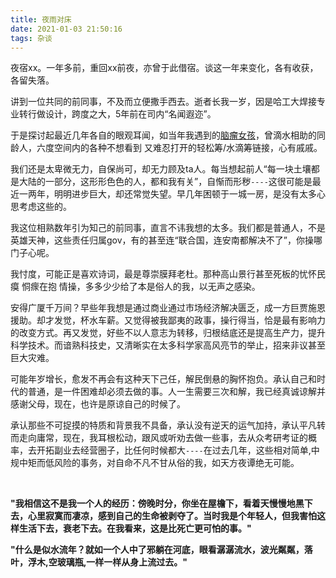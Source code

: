 ```yaml
---
title: 夜雨对床
date: 2021-01-03 21:50:16
tags: 杂谈
---
```



夜宿xx。一年多前，重回xx前夜，亦曾于此借宿。谈这一年来变化，各有收获，各留失落。

讲到一位共同的前同事，不及而立便撒手西去。逝者长我一岁，因是哈工大焊接专业转行做设计，跨度之大，5年前在司内“名闻遐迩”。

于是探讨起最近几年各自的眼观耳闻，如当年我遇到的[脑瘤女孩](https://dashen.tech/2017/12/31/%E6%97%B6%E8%8A%82%E5%A6%82%E6%B5%81/)，曾滴水相助的同龄人，六度空间内的各种不想看到 又难忍打开的轻松筹/水滴筹链接，心有戚戚。

我们还是太卑微无力，自保尚可，却无力顾及ta人。每当想起前人“每一块土壤都是大陆的一部分，这形形色色的人，都和我有关”，自惭而形秽`----`这很可能是最近一两年，明明进步巨大，却还常觉失望。早几年困顿于一城一房，是没有太多心思考虑这些的。

我这位相熟数年引为知己的前同事，直言不讳我想的太多。我们都是普通人，不是英雄天神，这些责任归属gov，有的甚至连“联合国，连安南都解决不了”，你操哪门子心呢。

我忖度，可能正是喜欢诗词，最是尊崇膜拜老杜。那种高山景行甚至死板的忧怀民瘼 恫瘝在抱 情操，多多少少给了本是俗人的我，以无声之感染。

安得广厦千万间？早些年我想是通过商业通过市场经济解决匮乏，成一方巨贾施恩援助。却才发觉，杯水车薪。又觉得被我鄙夷的政事，操行得当，恰是最有影响力的改变方式。再又发觉，好些不以人意志为转移，归根结底还是提高生产力，提升科学技术。而谙熟科技史，又清晰实在太多科学家高风亮节的举止，招来非议甚至巨大灾难。

可能年岁增长，愈发不再会有这种天下己任，解民倒悬的胸怀抱负。承认自己和时代的普通，是一件困难却必须去做的事。人一生需要三次和解，我已经真诚谅解并感谢父母，现在，也许是原谅自己的时候了。

承认那些不可捉摸的特质和背景我不具备，承认没有逆天的运气加持，承认平凡转而走向庸常，现在，我耳根松动，跟风或听劝去做一些事，去从众考研考证的概率，去开拓副业去经营圈子，比任何时候都大`----`在过去几年，这些相对简单,中规中矩而低风险的事务，对自命不凡不甘从俗的我，如天方夜谭绝无可能。


<br>


**"我相信这不是我一个人的经历：傍晚时分，你坐在屋檐下，看着天慢慢地黑下去，心里寂寞而凄凉，感到自己的生命被剥夺了。当时我是个年轻人，但我害怕这样生活下去，衰老下去。在我看来，这是比死亡更可怕的事。"**



**"什么是似水流年？就如一个人中了邪躺在河底，眼看潺潺流水，波光粼粼，落叶，浮木,空玻璃瓶,一样一样从身上流过去。"**